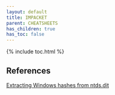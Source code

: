 ```yaml
---
layout: default
title: IMPACKET
parent: CHEATSHEETS
has_children: true
has_toc: false
---
```


{% include toc.html %}

## References

[Extracting Windows hashes from ntds.dit](https://securitytutorials.co.uk/password-audit-extracting-hashes-from-ntds-dit/)
